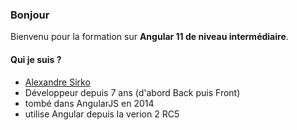 ### Bonjour

Bienvenu pour la formation sur **Angular 11 de niveau intermédiaire**.

#### Qui je suis ?

- [Alexandre Sirko](mailto:sirko.alexandre@gmail.com)
- Développeur depuis 7 ans (d'abord Back puis Front)
- tombé dans AngularJS en 2014
- utilise Angular depuis la verion 2 RC5
